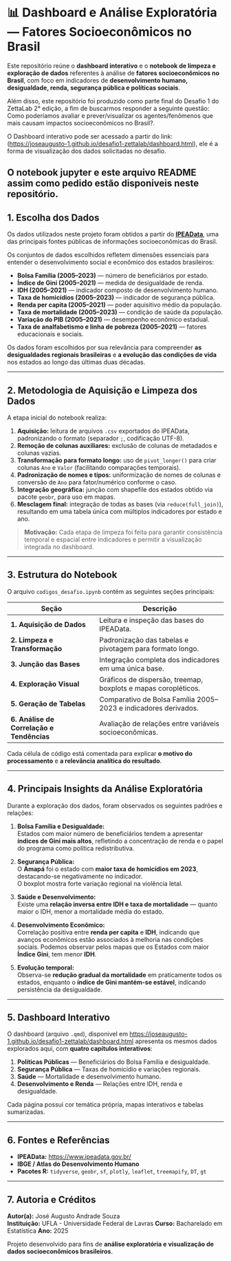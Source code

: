# 📊 Dashboard e Análise Exploratória — Fatores Socioeconômicos no Brasil

Este repositório reúne o **dashboard interativo** e o **notebook de limpeza e exploração de dados** referentes à análise de **fatores socioeconômicos no Brasil**, com foco em indicadores de **desenvolvimento humano, desigualdade, renda, segurança pública e políticas sociais**.

Além disso, este repositório foi produzido como parte final do Desafio 1 do ZettaLab 2° edição, a fim de buscarmos responder a seguinte questão: Como poderíamos avaliar e prever/visualizar os agentes/fenômenos que mais causam 
impactos socioeconômicos no Brasil?.


O Dashboard interativo pode ser acessado a partir do link: (https://joseaugusto-1.github.io/desafio1-zettalab/dashboard.html), ele é a forma de visualização dos dados solicitadas no desafio.

O notebook jupyter e este arquivo README assim como pedido estão disponiveis neste repositório.
---

##  1. Escolha dos Dados

Os dados utilizados neste projeto foram obtidos a partir do **[IPEAData](https://www.ipeadata.gov.br/)**, uma das principais fontes públicas de informações socioeconômicas do Brasil.

Os conjuntos de dados escolhidos refletem dimensões essenciais para entender o desenvolvimento social e econômico dos estados brasileiros:

- **Bolsa Família (2005–2023)** — número de beneficiários por estado.  
- **Índice de Gini (2005–2021)** — medida de desigualdade de renda.  
- **IDH (2005–2021)** — indicador composto de desenvolvimento humano.  
- **Taxa de homicídios (2005–2023)** — indicador de segurança pública.  
- **Renda per capita (2005–2021)** — poder aquisitivo médio da população.  
- **Taxa de mortalidade (2005–2023)** — condição de saúde da população.  
- **Variação do PIB (2005–2021)** — desempenho econômico estadual.  
- **Taxa de analfabetismo e linha de pobreza (2005–2021)** — fatores educacionais e sociais.  

Os dados foram escolhidos por sua relevância para compreender **as desigualdades regionais brasileiras** e **a evolução das condições de vida** nos estados ao longo das últimas duas décadas.

---

##  2. Metodologia de Aquisição e Limpeza dos Dados

A etapa inicial do notebook realiza:

1. **Aquisição:** leitura de arquivos `.csv` exportados do IPEAData, padronizando o formato (separador `;`, codificação UTF-8).  
2. **Remoção de colunas auxiliares:** exclusão de colunas de metadados e colunas vazias.  
3. **Transformação para formato longo:** uso de `pivot_longer()` para criar colunas `Ano` e `Valor` (facilitando comparações temporais).  
4. **Padronização de nomes e tipos:** uniformização de nomes de colunas e conversão de `Ano` para fator/numérico conforme o caso.  
5. **Integração geográfica:** junção com shapefile dos estados obtido via pacote `geobr`, para uso em mapas.  
6. **Mesclagem final:** integração de todas as bases (via `reduce(full_join)`), resultando em uma tabela única com múltiplos indicadores por estado e ano.  

>  **Motivação:** Cada etapa de limpeza foi feita para garantir consistência temporal e espacial entre indicadores e permitir a visualização integrada no dashboard.

---

##  3. Estrutura do Notebook

O arquivo `codigos_desafio.ipynb`  contém as seguintes seções principais:

| Seção | Descrição |
|-------|------------|
| **1. Aquisição de Dados** | Leitura e inspeção das bases do IPEAData. |
| **2. Limpeza e Transformação** | Padronização das tabelas e pivotagem para formato longo. |
| **3. Junção das Bases** | Integração completa dos indicadores em uma única base. |
| **4. Exploração Visual** | Gráficos de dispersão, treemap, boxplots e mapas coropléticos. |
| **5. Geração de Tabelas** | Comparativo de Bolsa Família 2005–2023 e indicadores derivados. |
| **6. Análise de Correlação e Tendências** | Avaliação de relações entre variáveis socioeconômicas. |

Cada célula de código está comentada para explicar **o motivo do processamento** e **a relevância analítica do resultado**.

---

##  4. Principais Insights da Análise Exploratória

Durante a exploração dos dados, foram observados os seguintes padrões e relações:

1. **Bolsa Família e Desigualdade:**  
   Estados com maior número de beneficiários tendem a apresentar **índices de Gini mais altos**, refletindo a concentração de renda e o papel do programa como política redistributiva.  

2. **Segurança Pública:**  
   O **Amapá** foi o estado com **maior taxa de homicídios em 2023**, destacando-se negativamente no indicador.  
   O boxplot mostra forte variação regional na violência letal.  

3. **Saúde e Desenvolvimento:**  
   Existe uma **relação inversa entre IDH e taxa de mortalidade** — quanto maior o IDH, menor a mortalidade média do estado.  

4. **Desenvolvimento Econômico:**  
   Correlação positiva entre **renda per capita** e **IDH**, indicando que avanços econômicos estão associados à melhoria nas condições sociais.
   Podemos observar pelos mapas que os Estados com maior **Índice Gini**, tem menor **IDH**. 

6. **Evolução temporal:**  
   Observa-se **redução gradual da mortalidade** em praticamente todos os estados, enquanto o **índice de Gini mantém-se estável**, indicando persistência da desigualdade.

---

##  5. Dashboard Interativo

O dashboard (arquivo `.qmd`), disponivel em https://joseaugusto-1.github.io/desafio1-zettalab/dashboard.html apresenta os mesmos dados explorados aqui, com **quatro capítulos interativos**:

1. **Políticas Públicas** — Beneficiários do Bolsa Família e desigualdade.  
2. **Segurança Pública** — Taxas de homicídio e variações regionais.  
3. **Saúde** — Mortalidade e desenvolvimento humano.  
4. **Desenvolvimento e Renda** — Relações entre IDH, renda e desigualdade.

Cada página possui cor temática própria, mapas interativos e tabelas sumarizadas.

---

##  6. Fontes e Referências

- **IPEAData:** <https://www.ipeadata.gov.br/>  
- **IBGE / Atlas do Desenvolvimento Humano**  
- **Pacotes R:** `tidyverse`, `geobr`, `sf`, `plotly`, `leaflet`, `treemapify`, `DT`, `gt`  

---

##  7. Autoria e Créditos

**Autor(a):** José Augusto Andrade Souza  
**Instituição:** UFLA - Universidade Federal de Lavras
**Curso:** Bacharelado em Estatística
**Ano:** 2025  

Projeto desenvolvido para fins de **análise exploratória e visualização de dados socioeconômicos brasileiros**.  

